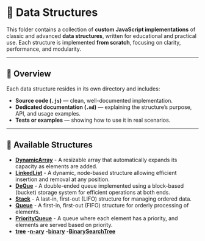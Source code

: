 # 🧠 Data Structures

This folder contains a collection of **custom JavaScript implementations** of classic and advanced **data structures**, written for educational and practical use.
Each structure is implemented **from scratch**, focusing on clarity, performance, and modularity.

---

## 📘 Overview

Each data structure resides in its own directory and includes:
- **Source code (`.js`)** — clean, well-documented implementation.
- **Dedicated documentation (`.md`)** — explaining the structure’s purpose, API, and usage examples.
- **Tests or examples** — showing how to use it in real scenarios.

---

## 📂 Available Structures

- [**DynamicArray**](./DynamicArray) - A resizable array that automatically expands its capacity as elements are added.
- [**LinkedList**](./LinkedList) - A dynamic, node-based structure allowing efficient insertion and removal at any position.
- [**DeQue**](./DeQue) - A double-ended queue implemented using a block-based (bucket) storage system for efficient operations at both ends.
- [**Stack**](./Stack) - A last-in, first-out (LIFO) structure for managing ordered data.
- [**Queue**](./Queue) - A first-in, first-out (FIFO) structure for orderly processing of elements.
- [**PriorityQueue**](./PriorityQueue) - A queue where each element has a priority, and elements are served based on priority.
- [**tree**](./tree/)
    -[**n-ary**](./tree/n-ary/)
        -[**binary**](./tree/n-ary/binary/)
            -[**BinarySearchTree**](./tree/n-ary/binary/BinarySearchTree/)
